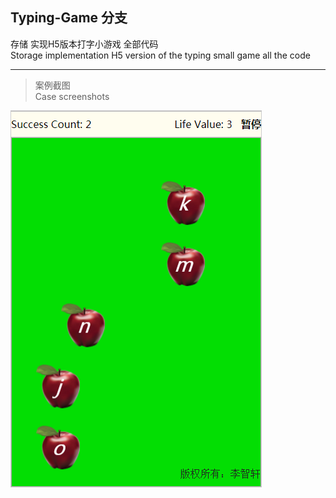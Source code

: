 ## Typing-Game 分支

存储 实现H5版本打字小游戏 全部代码<br>
Storage implementation H5 version of the typing small game all the code

---

> 案例截图<br>
Case screenshots

![image](https://github.com/lizhixuan1/JavaScript/blob/Typing-Game/pic.png?raw=true)